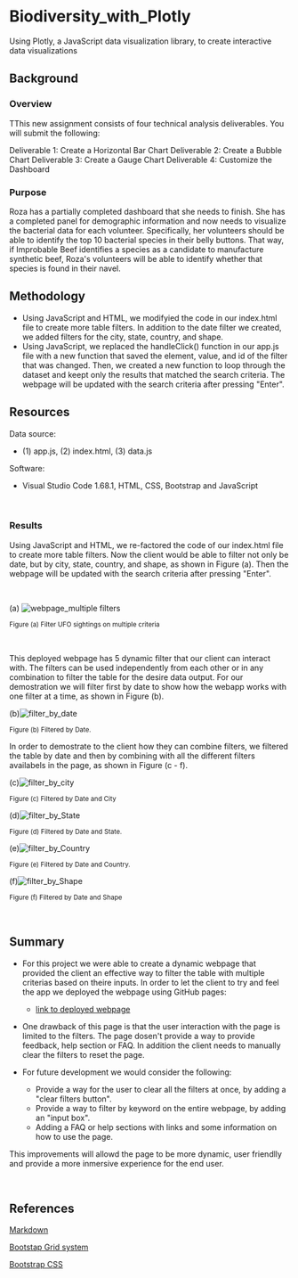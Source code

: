 # Biodiversity_with_Plotly
Using Plotly, a JavaScript data visualization library, to create interactive data visualizations

## Background
### Overview
TThis new assignment consists of four technical analysis deliverables. You will submit the following:

Deliverable 1: Create a Horizontal Bar Chart
Deliverable 2: Create a Bubble Chart
Deliverable 3: Create a Gauge Chart
Deliverable 4: Customize the Dashboard

### Purpose
Roza has a partially completed dashboard that she needs to finish. She has a completed panel for demographic information and now needs to visualize the bacterial data for each volunteer. Specifically, her volunteers should be able to identify the top 10 bacterial species in their belly buttons. That way, if Improbable Beef identifies a species as a candidate to manufacture synthetic beef, Roza's volunteers will be able to identify whether that species is found in their navel.


## Methodology
- Using JavaScript and HTML, we modifyied the code in our index.html file to create more table filters. In addition to the date filter we created, we added filters for the city, state, country, and shape. 
- Using JavaScript, we replaced the handleClick() function in our app.js file with a new function that saved the element, value, and id of the filter that was changed. Then, we created a new function to loop through the dataset and keept only the results that matched the search criteria. The webpage will be updated with the search criteria after pressing "Enter".

## Resources
 
Data source:
- (1) app.js, (2) index.html, (3) data.js
 
Software:
- Visual Studio Code 1.68.1, HTML, CSS, Bootstrap and JavaScript
 
<br/>

### Results

Using JavaScript and HTML, we re-factored the code of our index.html file to create more table filters. Now the client would be able to filter not only be date, but by city, state, country, and shape, as shown in Figure (a). Then the webpage will be updated with the search criteria after pressing "Enter".

<br/>

(a) ![webpage_multiple filters](./static/images/webpage_multiple%20filters.png)

<sub> Figure (a) Filter UFO sightings on multiple criteria

<br/>

This deployed webpage has 5 dynamic filter that our client can interact with. The filters can be used independently from each other or in any combination to filter the table for the desire data output. For our demostration we will filter first by date to show how the webapp works with one filter at a time, as shown in Figure (b).

(b)![filter_by_date](./static/images/filter_by_date.png)

<sub> Figure (b) Filtered by Date.

In order to demostrate to the client how they can combine filters, we filtered the table by date and then by combining with all the different filters availabels in the page, as shown in Figure (c - f).

(c)![filter_by_city](./static/images/filter_by_city.png)

<sub> Figure (c) Filtered by Date and City

(d)![filter_by_State](./static/images/filter_by_state.png)

<sub> Figure (d) Filtered by Date and State.

(e)![filter_by_Country](./static/images/filter_by_country.png)

<sub> Figure (e) Filtered by Date and Country.

(f)![filter_by_Shape](./static/images/filter_by_shape.png)
 
<sub> Figure (f) Filtered by Date and Shape

<br/>


## Summary

- For this project we were able to create a dynamic webpage that provided the client an effective way to filter the table with multiple criterias based on theire inputs. In order to let the client to try and feel the app we deployed the webpage using GitHub pages:

     - [link to deployed webpage](https://l-aldarondo.github.io/Biodiversity_with_Plotly/)

- One drawback of this page is that the user interaction with the page is limited to the filters. The page dosen't provide a way to provide feedback, help section or FAQ. In addition the client needs to manually clear the filters to reset the page.

- For future development we would consider the following:
    - Provide a way for the user to clear all the filters at once, by adding a "clear filters button".
    - Provide a way to filter by keyword on the entire webpage, by adding an "input box".
    - Adding a FAQ or help sections with links and some information on how to use the page.

This improvements will allowd the page to be more dynamic, user friendlly and provide a more inmersive experience for the end user.

<br/>

## References

[Markdown](https://docs.github.com/en/get-started/writing-on-github/getting-started-with-writing-and-formatting-on-github/basic-writing-and-formatting-syntax)
 
[Bootstap Grid system](https://getbootstrap.com/docs/3.3/examples/grid/)
 
[Bootstrap CSS](https://getbootstrap.com/docs/3.3/css/)



